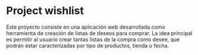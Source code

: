 # Project wishlist

Este proyecto consiste en una aplicación web desarrollada como herramienta de creación de listas de deseos para comprar. La idea principal es permitir al usuario crear tantas listas de la compra como desee, que podrán estar caracterizadas por tipo de productos, tienda o fecha.